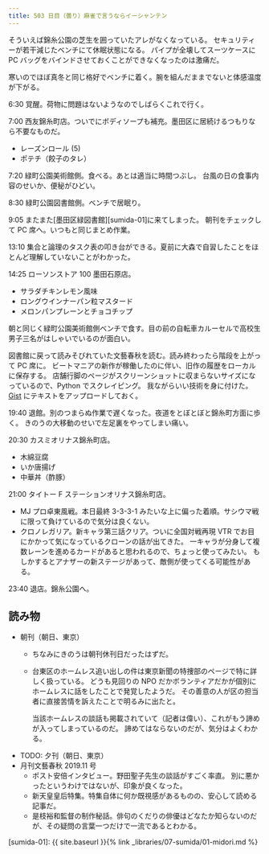 ```yaml
---
title: 503 日目（曇り）麻雀で言うならイーシャンテン
---
```


そういえば錦糸公園の芝生を囲っていたアレがなくなっている。
セキュリティーが若干減じたベンチにて休眠状態になる。
パイプが全壊してスーツケースに PC バッグをバインドさせておくことができなくなったのは激痛だ。

寒いのでほぼ真冬と同じ格好でベンチに着く。腕を組んだままでないと体感温度が下がる。

6:30 覚醒。荷物に問題はないようなのでしばらくこれで行く。

7:00 西友錦糸町店。ついでにボディソープも補充。墨田区に居続けるつもりなら不要なものだ。

* レーズンロール (5)
* ポテチ（餃子のタレ）

7:20 緑町公園美術館側。食べる。あとは適当に時間つぶし。
台風の日の食事内容のせいか、便秘がひどい。

8:30 緑町公園図書館側。ベンチで居眠り。

9:05 またまた[墨田区緑図書館][sumida-01]に来てしまった。
朝刊をチェックして PC 席へ。いつもと同じまとめ作業。

13:10 集合と論理のタスク表の叩き台ができる。夏前に大森で自習したことをほとんど理解していないことがわかった。

14:25 ローソンストア 100 墨田石原店。

* サラダチキンレモン風味
* ロングウインナーパン粒マスタード
* メロンパンプレーンとチョコチップ

朝と同じく緑町公園美術館側ベンチで食す。目の前の自転車カルーセルで高校生男子三名がはしゃいでいるのが面白い。

図書館に戻って読みそびれていた文藝春秋を読む。読み終わったら階段を上がって PC 席に。
ビートマニアの新作が稼働したのに伴い、旧作の履歴をローカルに保存する。
店舗行脚のページがスクリーンショットに収まらないサイズになっているので、Python でスクレイピング。
我ながらいい技術を身に付けた。[Gist](https://gist.github.com/showa-yojyo) にテキストをアップロードしておく。

19:40 退館。別のつまらぬ作業で遅くなった。夜道をとぼとぼと錦糸町方面に歩く。
きのうの大移動のせいで左足裏をやってしまい痛い。

20:30 カスミオリナス錦糸町店。

* 木綿豆腐
* いか唐揚げ
* 中華丼（酢豚）

21:00 タイトー F ステーションオリナス錦糸町店。

* MJ プロ卓東風戦。本日最終 3-3-3-1 みたいな上に偏った着順。サシウマ戦に限って負けているので気分は良くない。
* クロノレガリア。新キャラ第三話クリア。ついに全国対戦再現 VTR でお目にかかって気になっているクローンの話が出てきた。
  一キャラが分身して複数レーンを進めるカードがあると思われるので、ちょっと使ってみたい。
  もしかするとアナザーの新ステージがあって、敵側が使ってくる可能性がある。

23:40 退店。錦糸公園へ。

## 読み物

* 朝刊（朝日、東京）
  * ちなみにきのうは朝刊休刊日だったはずだ。
  * 台東区のホームレス追い出しの件は東京新聞の特捜部のページで特に詳しく扱っている。
    どうも見回りの NPO だかボランティアだかが個別にホームレスに話をしたことで発覚したようだ。
    その善意の人が区の担当者に直接苦情を訴えたことで明るみに出たと。

    当該ホームレスの談話も掲載されていて（記者は偉い）、これがもう諦めが入ってしまっているのだ。
    諦めてはならないのだが、気分はよくわかる。
* TODO: 夕刊（朝日、東京）
* 月刊文藝春秋 2019.11 号
  * ポスト安倍インタビュー。野田聖子先生の談話がすごく率直。
    別に悪かったというわけではないが、印象が良くなった。
  * 新天皇皇后特集。特集自体に何か既視感があるものの、安心して読める記事だ。
  * 是枝裕和監督の制作秘話。俳句のくだりの俳優はどなたか知らないのだが、その疑問の言葉一つだけで一流であるとわかる。

[sumida-01]: {{ site.baseurl }}{% link _libraries/07-sumida/01-midori.md %}
